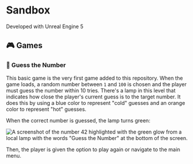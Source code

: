 # Sandbox

Developed with Unreal Engine 5

## 🎮 Games

### 🔢 Guess the Number

This basic game is the very first game added to this repository. When the game loads, a random number between `1` and `100` is chosen and the player must guess the number within 10 tries. There's a lamp in this level that indicates how close the player's current guess is to the target number. It does this by using a blue color to represent "cold" guesses and an orange color to represent "hot" guesses.

When the correct number is guessed, the lamp turns green:

![A screenshot of the number 42 highlighted with the green glow from a local lamp with the words "Guess the Number" at the bottom of the screen.](https://github.com/tacosontitan/sandbox.unreal/assets/65432314/2f239c7f-4136-4e1a-834e-758f8b24221c)

Then, the player is given the option to play again or navigate to the main menu.
